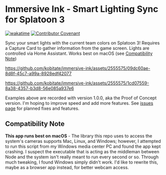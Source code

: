 # Immersive Ink - Smart Lighting Sync for Splatoon 3

[![wakatime](https://wakatime.com/badge/github/kobitate/immersive-ink.svg?style=flat-square)](https://wakatime.com/badge/github/kobitate/immersive-ink) [![Contributor Covenant](https://img.shields.io/badge/Contributor%20Covenant-2.1-5e0c73.svg?style=flat-square)](code_of_conduct.md)

Sync your smart lights with the current team colors on Splatoon 3! Requires a
Capture Card to gather information from the game screen. Lights are controlled 
via Home Assistant. Works best on macOS (see [Compatibility Note](#compatibility-note))

https://github.com/kobitate/immersive-ink/assets/2555575/09dc60ae-8d8f-45c7-a99a-8928edf42077

https://github.com/kobitate/immersive-ink/assets/2555575/1cd07559-8a38-4357-b3d8-56e085a937e6

Examples above are recorded with version 1.0.0, aka the Proof of Concept version.
I'm hoping to improve speed and add more features. See [issues page](https://github.com/kobitate/immersive-ink/issues) 
for planned fixes and features.

## Compatibility Note

**This app runs best on macOS** - The library this repo uses to access the 
system's cameras supports Mac, Linux, and Windows; however, I attempted to 
run this script from my Windows media center PC and found the app kept 
crashing. I suspect the executable that is acting as the middleman between 
Node and the system isn't really meant to run every second or so. Through 
much tweaking, I found Windows simply didn't work. I'd like to rewrite this,
maybe as a browser app instead, for better webcam access. 
